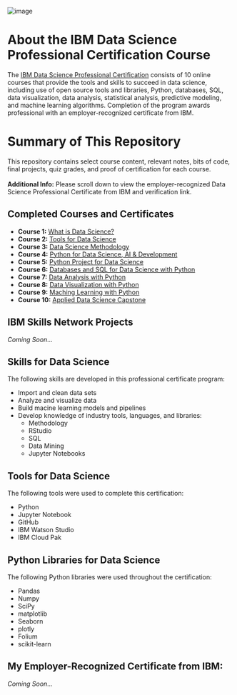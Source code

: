 ![image](https://github.com/KailaniBailey/IBM-Data-Science-Projects/assets/158431578/7829af65-85b7-4f6a-8460-8e6d3c45a238)<br>
# About the IBM Data Science Professional Certification Course
The [IBM Data Science Professional Certification](https://www.coursera.org/professional-certificates/ibm-data-science) consists of 10 online courses that provide the tools and skills to succeed in data science, including use of open source tools and libraries, Python, databases, SQL, data visualization, data analysis, statistical analysis, predictive modeling, and machine learning algorithms. Completion of the program awards professional with an employer-recognized certificate from IBM.<br>
# Summary of This Repository
This repository contains select course content, relevant notes, bits of code, final projects, quiz grades, and proof of certification for each course.<br><br>
**Additional Info:** Please scroll down to view the employer-recognized Data Science Professional Certificate from IBM and verification link.<br>
## Completed Courses and Certificates
- **Course 1:** [What is Data Science?](https://github.com/KailaniBailey/IBM-Data-Science-Professional-Certificate/tree/main/01.%20What%20is%20Data%20Science%3F)
- **Course 2:** [Tools for Data Science](https://github.com/KailaniBailey/IBM-Data-Science-Professional-Certificate/tree/main/02.%20Tools%20for%20Data%20Science)
- **Course 3:** [Data Science Methodology](https://github.com/KailaniBailey/IBM-Data-Science-Professional-Certificate/tree/main/03.%20Data%20Science%20Methodology)
- **Course 4:** [Python for Data Science, AI & Development](https://github.com/KailaniBailey/IBM-Data-Science-Professional-Certificate/tree/main/04.%20Python%20for%20Data%20Science%2C%20AI%20%26%20Development)
- **Course 5:** [Python Project for Data Science](https://github.com/KailaniBailey/IBM-Data-Science-Professional-Certificate/tree/main/05.%20Python%20Project%20for%20Data%20Science)
- **Course 6:** [Databases and SQL for Data Science with Python](https://github.com/KailaniBailey/IBM-Data-Science-Professional-Certificate/tree/main/06.%20Databases%20and%20SQL%20for%20Data%20Science%20with%20Python)
- **Course 7:** [Data Analysis with Python](https://github.com/KailaniBailey/IBM-Data-Science-Professional-Certificate/tree/main/07.%20Data%20Analysis%20with%20Python)
- **Course 8:** [Data Visualization with Python](https://github.com/KailaniBailey/IBM-Data-Science-Professional-Certificate/tree/main/08.%20Data%20Visualization%20with%20Python)
- **Course 9:** [Maching Learning with Python](https://github.com/KailaniBailey/IBM-Data-Science-Professional-Certificate/tree/main/09.%20Machine%20Learning%20with%20Python)
- **Course 10:** [Applied Data Science Capstone](https://github.com/KailaniBailey/IBM-Data-Science-Professional-Certificate/tree/main/10.%20Applied%20Data%20Science%20Capstone)
## IBM Skills Network Projects
*Coming Soon...*
## Skills for Data Science<br>
The following skills are developed in this professional certificate program:
- Import and clean data sets
- Analyze and visualize data
- Build macine learning models and pipelines
- Develop knowledge of industry tools, languages, and libraries:
  - Methodology
  - RStudio
  - SQL
  - Data Mining
  - Jupyter Notebooks
## Tools for Data Science<br>
The following tools were used to complete this certification:
- Python
- Jupyter Notebook
- GitHub
- IBM Watson Studio
- IBM Cloud Pak<br>
## Python Libraries for Data Science<br>
The following Python libraries were used throughout the certification:
- Pandas
- Numpy
- SciPy
- matplotlib
- Seaborn
- plotly
- Folium
- scikit-learn<br>
## My Employer-Recognized Certificate from IBM:
*Coming Soon...*
